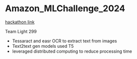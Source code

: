 # Amazon_MLChallenge_2024

[hackathon link](https://unstop.com/hackathons/amazon-ml-challenge-amazon-1100713)

Team Light 299

- Tessaract and easr OCR to extract text from images
- Text2text gen models used T5
- leveraged distributed computing to reduce processing time
